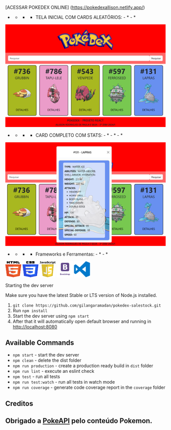 [ACESSAR POKEDEX ONLINE] (https://pokedexallison.netlify.app/)

* - * - TELA INICIAL COM CARDS ALEATÓRIOS: - * - *

![Pokedex React](https://github.com/allisonrps/DSM3_WEB3/blob/main/ex00_ProjetoAPI/pokedex_api/src/img/home.png)

* - * - CARD COMPLETO COM STATS: - * - * - *

![Pokedex React](https://github.com/allisonrps/DSM3_WEB3/blob/main/ex00_ProjetoAPI/pokedex_api/src/img/cardfull.png)

* - * - Frameworks e Ferramentas:  - * - *

<img src="https://github.com/allisonrps/DSM3_WEB3/blob/main/ex00_ProjetoAPI/pokedex_api/src/img/html.png" alt="HTML" width="50" height="50"> <img src="https://github.com/allisonrps/DSM3_WEB3/blob/main/ex00_ProjetoAPI/pokedex_api/src/img/css.png" alt="CSS" width="50" height="50"> <img src="https://github.com/allisonrps/DSM3_WEB3/blob/main/ex00_ProjetoAPI/pokedex_api/src/img/js.png" alt="JavaScript" width="50" height="50"> <img src="https://github.com/allisonrps/DSM3_WEB3/blob/main/ex00_ProjetoAPI/pokedex_api/src/img/bootstrap.png" alt="Bootstrap" width="50" height="50"> <img src="https://github.com/allisonrps/DSM3_WEB3/blob/main/ex00_ProjetoAPI/pokedex_api/src/img/vscode.png" alt="Visual Studio Code" width="50" height="50">

Starting the dev server

Make sure you have the latest Stable or LTS version of Node.js installed.

1. `git clone https://github.com/gilangaramadan/pokedex-salestock.git`
2. Run `npm install`
3. Start the dev server using `npm start`
3. After that it will automatically open default browser and running in [http://localhost:8080](http://localhost:8080)

Available Commands
---

- `npm start` - start the dev server
- `npm clean` - delete the dist folder
- `npm run production` - create a production ready build in `dist` folder
- `npm run lint` - execute an eslint check
- `npm test` - run all tests
- `npm run test:watch` - run all tests in watch mode
- `npm run coverage` - generate code coverage report in the `coverage` folder

Creditos  
---
Obrigado a [PokeAPI](http://pokeapi.salestock.net/) pelo conteúdo Pokemon. 
---

